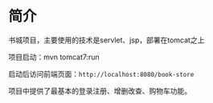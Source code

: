 # 简介

书城项目，主要使用的技术是servlet、jsp，部署在tomcat之上


项目启动：mvn tomcat7:run


启动后访问前端页面：`http://localhost:8080/book-store`


项目中提供了最基本的登录注册、增删改查、购物车功能。

